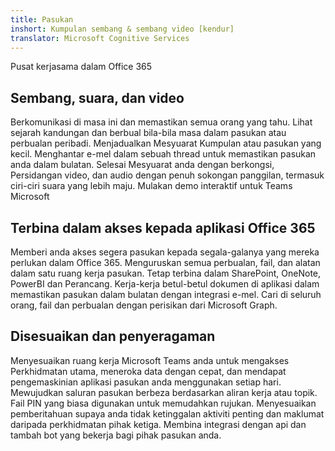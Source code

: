 ```yaml
---
title: Pasukan
inshort: Kumpulan sembang & sembang video [kendur]
translator: Microsoft Cognitive Services
---
```



Pusat kerjasama dalam Office 365 

## Sembang, suara, dan video
Berkomunikasi di masa ini dan memastikan semua orang yang tahu. Lihat sejarah kandungan dan berbual bila-bila masa dalam pasukan atau perbualan peribadi. Menjadualkan Mesyuarat Kumpulan atau pasukan yang kecil. Menghantar e-mel dalam sebuah thread untuk memastikan pasukan anda dalam bulatan. Selesai Mesyuarat anda dengan berkongsi, Persidangan video, dan audio dengan penuh sokongan panggilan, termasuk ciri-ciri suara yang lebih maju. 
Mulakan demo interaktif untuk Teams Microsoft 

## Terbina dalam akses kepada aplikasi Office 365
Memberi anda akses segera pasukan kepada segala-galanya yang mereka perlukan dalam Office 365. Menguruskan semua perbualan, fail, dan alatan dalam satu ruang kerja pasukan. Tetap terbina dalam SharePoint, OneNote, PowerBI dan Perancang. Kerja-kerja betul-betul dokumen di aplikasi dalam memastikan pasukan dalam bulatan dengan integrasi e-mel. Cari di seluruh orang, fail dan perbualan dengan perisikan dari Microsoft Graph. 

## Disesuaikan dan penyeragaman
Menyesuaikan ruang kerja Microsoft Teams anda untuk mengakses Perkhidmatan utama, meneroka data dengan cepat, dan mendapat pengemaskinian aplikasi pasukan anda menggunakan setiap hari. Mewujudkan saluran pasukan berbeza berdasarkan aliran kerja atau topik. Fail PIN yang biasa digunakan untuk memudahkan rujukan. Menyesuaikan pemberitahuan supaya anda tidak ketinggalan aktiviti penting dan maklumat daripada perkhidmatan pihak ketiga. Membina integrasi dengan api dan tambah bot yang bekerja bagi pihak pasukan anda. 






